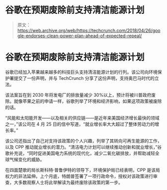 # 谷歌在预期废除前支持清洁能源计划 

> 原文：<https://web.archive.org/web/https://techcrunch.com/2018/04/26/google-endorses-clean-power-plan-ahead-of-expected-repeal/>

# 谷歌在预期废除前支持清洁能源计划

谷歌已经加入苹果越来越多的科技巨头支持清洁能源计划的行列。该公司向环境保护署提交了一份声明，并与 TechCrunch 分享了这份声明，支持奥巴马时代的立法。

该法案旨在到 2030 年将发电厂的排放量减少 30%以上，预计将被川普政府废除。就像苹果之前的申请一样，谷歌列举了环境和经济影响，如果这项政策被废除的话。

“风能和太阳能开发——以及相关的供应链——是近年来美国经济增长最快的领域之一，”该公司在 4 月 25 日的信中写道，“就业增长率大大超过了整体劳动力的增长率。”

该公司还指出了自己对支持该政策的个人兴趣，列举了其转向可再生能源的工作，以及 CPP 推动就业增长的潜力。“清洁电力计划可以继续推动创新和就业增长，”谷歌补充说，“同时促进美国电力系统的现代化，减少二氧化碳排放，并帮助减轻全球气候变化的威胁。

在四面楚歌的局长斯科特·普鲁伊特的领导下，环境保护局已经表明，CPP 是该局权力的非法延伸。上个月底，特朗普签署了一项行政命令，授权对该政策进行审查，大多数观察人士将此举解读为最终废除该政策的第一步。